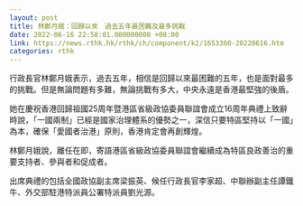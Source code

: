 ```yaml
---
layout: post
title: 林鄭月娥：回歸以來　過去五年最困難及最多挑戰
date: 2022-06-16 22:58:01.000000000 +08:00
link: https://news.rthk.hk/rthk/ch/component/k2/1653360-20220616.htm
categories: rthk
---
```


行政長官林鄭月娥表示，過去五年，相信是回歸以來最困難的五年，也是面對最多的挑戰。但是無論問題有多難，無論挑戰有多大，中央永遠是香港最堅強的後盾。

她在慶祝香港回歸祖國25周年暨港區省級政協委員聯誼會成立16周年典禮上致辭時說，「一國兩制」已經是國家治理體系的優勢之一，深信只要特區堅持以「一國」為本，確保「愛國者治港」原則，香港肯定會再創輝煌。

林鄭月娥說，離任在即，寄語港區省級政協委員聯誼會繼續成為特區良政善治的重要支持者、參與者和促成者。

出席典禮的包括全國政協副主席梁振英、候任行政長官李家超、中聯辦副主任譚鐵牛、外交部駐港特派員公署特派員劉光源。
